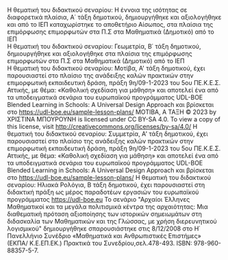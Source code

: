 Η θεματική του διδακτικού σεναρίου: Η έννοια της ισότητας σε διαφορετικά πλαίσια, Α΄ τάξη δημοτικού, δημιουργήθηκε και αξιολογήθηκε και από το ΙΕΠ καταχωρίστηκε το αποθετήριο Αίσωπος, στα πλαίσια της επιμόρφωσης επιμορφωτών στα Π.Σ στα Μαθηματικά (Δημοτικό) από το ΙΕΠ       
Η θεματική του διδακτικού σεναρίου: Γεωμετρία, Β΄ τάξη δημοτικού, δημιουργήθηκε και αξιολογήθηκε στα πλαίσια της επιμόρφωσης επιμορφωτών στα Π.Σ στα Μαθηματικά (Δημοτικό) από το ΙΕΠ  
Η θεματική του διδακτικού σεναρίου: Μοτίβα, Α' τάξη δημοτικού, έχει παρουσιαστεί στο πλαίσιο της ανάδειξης καλών πρακτικών στην επιμορφωτική εκπαιδευτική δράση, πράξη 9η/09-1-2023 του 5ου ΠΕ.Κ.Ε.Σ. Αττικής, με θέμα: «Καθολική σχεδίαση για μάθηση»  και αποτελεί ένα από τα υποδειγματικά σενάρια του ευρωπαϊκού προγράμματος UDL-BOE Blended Learning in Schools: A Universal Design Approach και βρίσκεται στο https://udl-boe.eu/sample-lesson-plans/  MOTIBA, Α ΤΑΞΗ © 2023 by ΧΡΙΣΤΙΝΑ ΜΠΟΥΡΟΥΝΗ is licensed under CC BY-SA 4.0. To view a copy of this license, visit http://creativecommons.org/licenses/by-sa/4.0/
Η θεματική του διδακτικού σεναρίου: Συμμετρία, Α' τάξη δημοτικού, έχει παρουσιαστεί στο πλαίσιο της ανάδειξης καλών πρακτικών στην επιμορφωτική εκπαιδευτική δράση, πράξη 9η/09-1-2023 του 5ου ΠΕ.Κ.Ε.Σ. Αττικής, με θέμα: «Καθολική σχεδίαση για μάθηση»  και αποτελεί ένα από τα υποδειγματικά σενάρια του ευρωπαϊκού προγράμματος UDL-BOE Blended Learning in Schools: A Universal Design Approach και βρίσκεται στο https://udl-boe.eu/sample-lesson-plans/ 
Η θεματική του διδακτικού σεναρίου: Ηλιακά Ρολόγια, Β τάξη δημοτικού, έχει παρουσιαστεί στη διδακτική πράξη ως μέρος παραδοτέων εργασιών του ευρωπαϊκού προγράμματος https://udl-boe.eu 
Το σενάριο "Αρχαίοι Έλληνες Μαθηματικοί και τα μεγάλα πολιτισμικά κέντρα της αρχαιότητας: Μια διαθεματική πρόταση αξιοποίησης των ιστορικών σημειωμάτων στη διδασκαλία των Μαθηματικών και της Γλώσσας, με χρήση διερευνητικού λογισμικού" δημιουργήθηκε σπαρουσιάστηκε στις 8/12/2008 στο Η΄ Πανελλήνιο  Συνέδριο «Μαθηματικά και Ανθρωπιστικές Επιστήμες» (ΕΚΠΑ/ Κ.Ε.ΕΠ.ΕΚ.) Πρακτικά του Συνεδρίου,σελ.478-493. ISBN: 978-960-88357-5-7.

